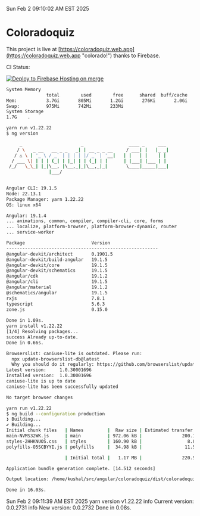Sun Feb  2 09:10:02 AM EST 2025

# Coloradoquiz


This project is live at [https://coloradoquiz.web.app](https://coloradoquiz.web.app "colorado!") thanks to Firebase.

CI Status: 

[![Deploy to Firebase Hosting on merge](https://github.com/teamkushal/coloradoquiz/actions/workflows/firebase-hosting-merge.yml/badge.svg)](https://github.com/teamkushal/coloradoquiz/actions/workflows/firebase-hosting-merge.yml)

```bash
System Memory
               total        used        free      shared  buff/cache   available
Mem:           3.7Gi       805Mi       1.2Gi       276Ki       2.0Gi       2.9Gi
Swap:          975Mi       742Mi       233Mi
System Storage
1.7G	.
```
```bash
yarn run v1.22.22
$ ng version

     _                      _                 ____ _     ___
    / \   _ __   __ _ _   _| | __ _ _ __     / ___| |   |_ _|
   / △ \ | '_ \ / _` | | | | |/ _` | '__|   | |   | |    | |
  / ___ \| | | | (_| | |_| | | (_| | |      | |___| |___ | |
 /_/   \_\_| |_|\__, |\__,_|_|\__,_|_|       \____|_____|___|
                |___/
    

Angular CLI: 19.1.5
Node: 22.13.1
Package Manager: yarn 1.22.22
OS: linux x64

Angular: 19.1.4
... animations, common, compiler, compiler-cli, core, forms
... localize, platform-browser, platform-browser-dynamic, router
... service-worker

Package                         Version
---------------------------------------------------------
@angular-devkit/architect       0.1901.5
@angular-devkit/build-angular   19.1.5
@angular-devkit/core            19.1.5
@angular-devkit/schematics      19.1.5
@angular/cdk                    19.1.2
@angular/cli                    19.1.5
@angular/material               19.1.2
@schematics/angular             19.1.5
rxjs                            7.8.1
typescript                      5.6.3
zone.js                         0.15.0
    
Done in 1.09s.
yarn install v1.22.22
[1/4] Resolving packages...
success Already up-to-date.
Done in 0.66s.
```
```bash
Browserslist: caniuse-lite is outdated. Please run:
  npx update-browserslist-db@latest
  Why you should do it regularly: https://github.com/browserslist/update-db#readme
Latest version:     1.0.30001696
Installed version:  1.0.30001696
caniuse-lite is up to date
caniuse-lite has been successfully updated

No target browser changes
```
```bash
yarn run v1.22.22
$ ng build --configuration production
❯ Building...
✔ Building...
Initial chunk files   | Names         |  Raw size | Estimated transfer size
main-NVMS32WK.js      | main          | 972.06 kB |               200.10 kB
styles-2HHKNUOS.css   | styles        | 160.90 kB |                 8.88 kB
polyfills-O5SCBYYI.js | polyfills     |  34.98 kB |                11.52 kB

                      | Initial total |   1.17 MB |               220.50 kB

Application bundle generation complete. [14.512 seconds]

Output location: /home/kushal/src/angular/coloradoquiz/dist/coloradoquiz

Done in 16.03s.
```
Sun Feb  2 09:11:39 AM EST 2025
yarn version v1.22.22
info Current version: 0.0.2731
info New version: 0.0.2732
Done in 0.08s.
